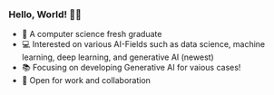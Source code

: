 ### Hello, World! 👋💖

- 🎉 A computer science fresh graduate
- 💻 Interested on various AI-Fields such as data science, machine learning, deep learning, and generative AI (newest)
- 📚 Focusing on developing Generative AI for vaious cases!
- 👯 Open for work and collaboration
